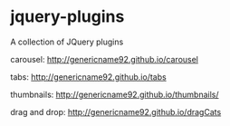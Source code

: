 # jquery-plugins
A collection of JQuery plugins

carousel: http://genericname92.github.io/carousel

tabs: http://genericname92.github.io/tabs

thumbnails: http://genericname92.github.io/thumbnails/

drag and drop: http://genericname92.github.io/dragCats
